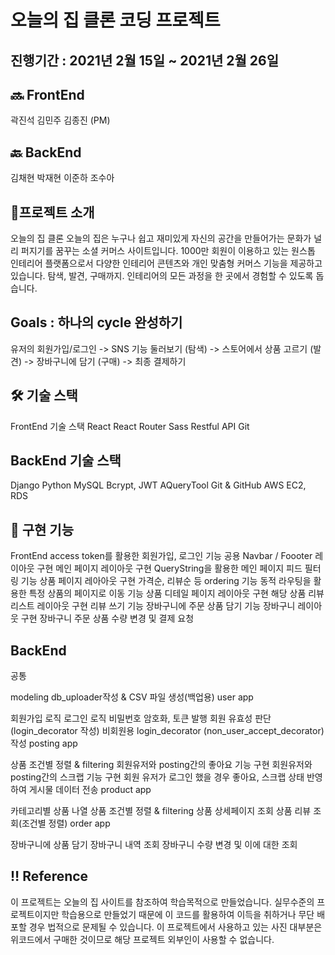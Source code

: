 # 오늘의 집 클론 코딩 프로젝트

## 진행기간 : 2021년 2월 15일 ~ 2021년 2월 26일

## 🔜 FrontEnd
곽진석
김민주
김종진 (PM)

## 🔙 BackEnd
김채현
박재현
이준하
조수아


## 🌟프로젝트 소개
오늘의 집 클론
오늘의 집은 누구나 쉽고 재미있게 자신의 공간을 만들어가는 문화가 널리 퍼지기를 꿈꾸는 소셜 커머스 사이트입니다. 1000만 회원이 이용하고 있는 원스톱 인테리어 플랫폼으로서 다양한 인테리어 콘텐츠와 개인 맞춤형 커머스 기능을 제공하고 있습니다. 탐색, 발견, 구매까지. 인테리어의 모든 과정을 한 곳에서 경험할 수 있도록 돕습니다.

## Goals : 하나의 cycle 완성하기

유저의 회원가입/로그인 -> SNS 기능 둘러보기 (탐색) -> 스토어에서 상품 고르기 (발견) -> 장바구니에 담기 (구매) -> 최종 결제하기


## 🛠 기술 스택
FrontEnd 기술 스택
React
React Router
Sass
Restful API
Git

## BackEnd 기술 스택
Django
Python
MySQL
Bcrypt, JWT
AQueryTool
Git & GitHub
AWS EC2, RDS


## 🌈 구현 기능

FrontEnd
access token를 활용한 회원가입, 로그인 기능
공용 Navbar / Foooter 레이아웃 구현
메인 페이지 레이아웃 구현
QueryString을 활용한 메인 페이지 피드 필터링 기능
상품 페이지 레아아웃 구현
가격순, 리뷰순 등 ordering 기능
동적 라우팅을 활용한 특정 상품의 페이지로 이동 기능
상품 디테일 페이지 레이아웃 구현
해당 상품 리뷰 리스트 레이아웃 구현
리뷰 쓰기 기능
장바구니에 주문 상품 담기 기능
장바구니 레이아웃 구현
장바구니 주문 상품 수량 변경 및 결제 요청

## BackEnd
공통

modeling
db_uploader작성 & CSV 파일 생성(백업용)
user app

회원가입 로직
로그인 로직
비밀번호 암호화, 토큰 발행
회원 유효성 판단(login_decorator 작성)
비회원용 login_decorator (non_user_accept_decorator)작성
posting app

상품 조건별 정렬 & filtering
회원유저와 posting간의 좋아요 기능 구현
회원유저와 posting간의 스크랩 기능 구현
회원 유저가 로그인 했을 경우 좋아요, 스크랩 상태 반영하여 게시물 데이터 전송
product app

카테고리별 상품 나열
상품 조건별 정렬 & filtering
상품 상세페이지 조회
상품 리뷰 조회(조건별 정렬)
order app

장바구니에 상품 담기
장바구니 내역 조회
장바구니 수량 변경 및 이에 대한 조회


## ‼️ Reference
이 프로젝트는 오늘의 집 사이트를 참조하여 학습목적으로 만들었습니다.
실무수준의 프로젝트이지만 학습용으로 만들었기 때문에 이 코드를 활용하여 이득을 취하거나 무단 배포할 경우 법적으로 문제될 수 있습니다.
이 프로젝트에서 사용하고 있는 사진 대부분은 위코드에서 구매한 것이므로 해당 프로젝트 외부인이 사용할 수 없습니다.
